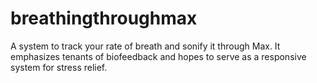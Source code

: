 # breathingthroughmax
A system to track your rate of breath and sonify it through Max. It emphasizes tenants of biofeedback and hopes to serve as a responsive system for stress relief.
